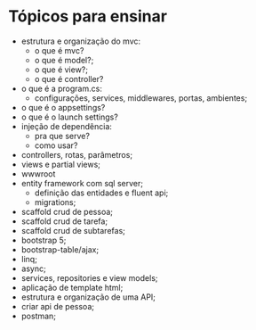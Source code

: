 ﻿# Tópicos para ensinar
- estrutura e organização do mvc:
  - o que é mvc?
  - o que é model?;
  - o que é view?;
  - o que é controller?
- o que é a program.cs:
  - configurações, services, middlewares, portas, ambientes;
- o que é o appsettings?
- o que é o launch settings?
- injeção de dependência:
  - pra que serve?
  - como usar?
- controllers, rotas, parâmetros;
- views e partial views;
- wwwroot
- entity framework com sql server;
  - definição das entidades e fluent api;
  - migrations;
- scaffold crud de pessoa;
- scaffold crud de tarefa;
- scaffold crud de subtarefas;
- bootstrap 5;
- bootstrap-table/ajax;
- linq;
- async;
- services, repositories e view models;
- aplicação de template html;
- estrutura e organização de uma API;
- criar api de pessoa;
- postman;
